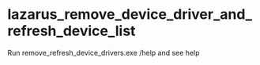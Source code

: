 # lazarus_remove_device_driver_and_refresh_device_list
Run remove_refresh_device_drivers.exe /help
and see help
